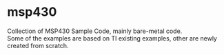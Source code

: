 # msp430
Collection of MSP430 Sample Code, mainly bare-metal code.<br>
Some of the examples are based on TI existing examples, other are newly created from scratch.
